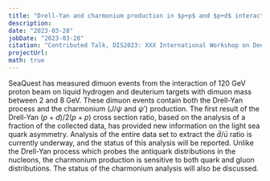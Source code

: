 ```yaml
---
title: "Drell-Yan and charmonium production in $p+p$ and $p+d$ interaction at 120 GeV from the SeaQuest experiment"
description: 
date: "2023-03-28"
jobDate: "2023-03-28"
citation: "Contributed Talk, DIS2023: XXX International Workshop on Deep-Inelastic Scattering and Related Subjects, East Lansing, Michigan"
projectUrl: 
math: true
---
```

SeaQuest has measured dimuon events from the interaction of 120 GeV proton beam on liquid hydrogen and deuterium targets with dimuon mass between 2 and 8 GeV. These dimuon events contain both the Drell-Yan process and the charmonium ($J/\psi$ and $\psi'$) production. The first result of the Drell-Yan $(p+d)/2(p+p)$ cross section ratio, based on the analysis of a fraction of the collected data, has provided new information on the light sea quark asymmetry. Analysis of the entire data set to extract the $\bar{d}/\bar{u}$ ratio is currently underway, and the status of this analysis will be reported. Unlike the Drell-Yan process which probes the antiquark distributions in the nucleons, the charmonium production is sensitive to both quark and gluon distributions. The status of the charmonium analysis will also be discussed.

